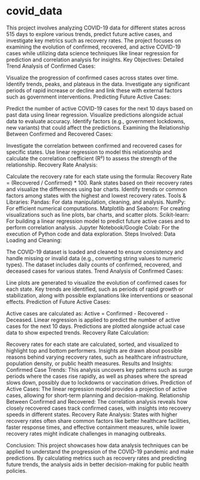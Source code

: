 # covid_data
This project involves analyzing COVID-19 data for different states across 515 days to explore various trends, predict future active cases, and investigate key metrics such as recovery rates.
The project focuses on examining the evolution of confirmed, recovered, and active COVID-19 cases while utilizing data science techniques like linear regression for prediction and correlation analysis for insights.
Key Objectives:
Detailed Trend Analysis of Confirmed Cases:

Visualize the progression of confirmed cases across states over time.
Identify trends, peaks, and plateaus in the data.
Investigate any significant periods of rapid increase or decline and link these with external factors such as government interventions.
Predicting Future Active Cases:

Predict the number of active COVID-19 cases for the next 10 days based on past data using linear regression.
Visualize predictions alongside actual data to evaluate accuracy.
Identify factors (e.g., government lockdowns, new variants) that could affect the predictions.
Examining the Relationship Between Confirmed and Recovered Cases:

Investigate the correlation between confirmed and recovered cases for specific states.
Use linear regression to model this relationship and calculate the correlation coefficient (R²) to assess the strength of the relationship.
Recovery Rate Analysis:

Calculate the recovery rate for each state using the formula: Recovery Rate = (Recovered / Confirmed) * 100.
Rank states based on their recovery rates and visualize the differences using bar charts.
Identify trends or common factors among states with the highest and lowest recovery rates.
Tools & Libraries:
Pandas: For data manipulation, cleaning, and analysis.
NumPy: For efficient numerical computations.
Matplotlib and Seaborn: For creating visualizations such as line plots, bar charts, and scatter plots.
Scikit-learn: For building a linear regression model to predict future active cases and to perform correlation analysis.
Jupyter Notebook/Google Colab: For the execution of Python code and data exploration.
Steps Involved:
Data Loading and Cleaning:

The COVID-19 dataset is loaded and cleaned to ensure consistency and handle missing or invalid data (e.g., converting string values to numeric types).
The dataset includes daily counts of confirmed, recovered, and deceased cases for various states.
Trend Analysis of Confirmed Cases:

Line plots are generated to visualize the evolution of confirmed cases for each state.
Key trends are identified, such as periods of rapid growth or stabilization, along with possible explanations like interventions or seasonal effects.
Prediction of Future Active Cases:

Active cases are calculated as: Active = Confirmed - Recovered - Deceased.
Linear regression is applied to predict the number of active cases for the next 10 days.
Predictions are plotted alongside actual case data to show expected trends.
Recovery Rate Calculation:

Recovery rates for each state are calculated, sorted, and visualized to highlight top and bottom performers.
Insights are drawn about possible reasons behind varying recovery rates, such as healthcare infrastructure, population density, or public health measures.
Results and Insights:
Confirmed Case Trends: This analysis uncovers key patterns such as surge periods where the cases rise rapidly, as well as phases where the spread slows down, possibly due to lockdowns or vaccination drives.
Prediction of Active Cases: The linear regression model provides a projection of active cases, allowing for short-term planning and decision-making.
Relationship Between Confirmed and Recovered: The correlation analysis reveals how closely recovered cases track confirmed cases, with insights into recovery speeds in different states.
Recovery Rate Analysis: States with higher recovery rates often share common factors like better healthcare facilities, faster response times, and effective containment measures, while lower recovery rates might indicate challenges in managing outbreaks.

Conclusion:
This project showcases how data analysis techniques can be applied to understand the progression of the COVID-19 pandemic and make predictions. By calculating metrics such as recovery rates and predicting future trends, the analysis aids in better decision-making for public health policies.
